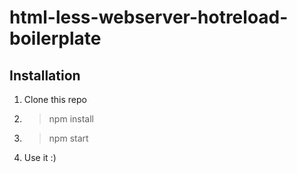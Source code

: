 # html-less-webserver-hotreload-boilerplate

## Installation

1. Clone this repo
2. > npm install
3. > npm start
4. Use it :)



